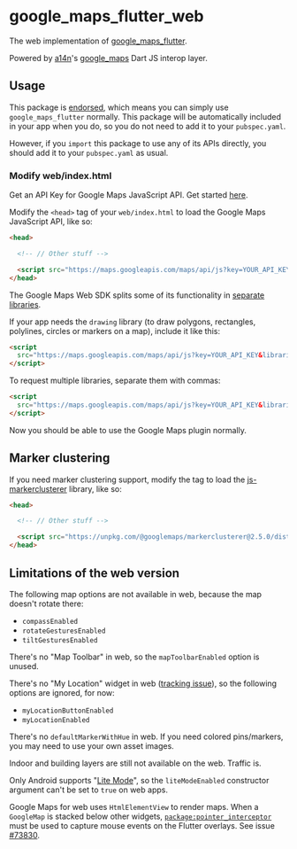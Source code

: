 # google_maps_flutter_web

The web implementation of [google_maps_flutter](https://pub.dev/packages/google_maps_flutter).

Powered by [a14n](https://github.com/a14n)'s [google_maps](https://pub.dev/packages/google_maps) Dart JS interop layer.

## Usage

This package is [endorsed](https://flutter.dev/docs/development/packages-and-plugins/developing-packages#endorsed-federated-plugin),
which means you can simply use `google_maps_flutter` normally. This package will
be automatically included in your app when you do, so you do not need to add it
to your `pubspec.yaml`.

However, if you `import` this package to use any of its APIs directly, you
should add it to your `pubspec.yaml` as usual.

### Modify web/index.html

Get an API Key for Google Maps JavaScript API. Get started [here](https://developers.google.com/maps/documentation/javascript/get-api-key).

Modify the `<head>` tag of your `web/index.html` to load the Google Maps JavaScript API, like so:

```html
<head>

  <!-- // Other stuff -->

  <script src="https://maps.googleapis.com/maps/api/js?key=YOUR_API_KEY"></script>
</head>
```

The Google Maps Web SDK splits some of its functionality in [separate libraries](https://developers.google.com/maps/documentation/javascript/libraries#libraries-for-dynamic-library-import).

If your app needs the `drawing` library (to draw polygons, rectangles, polylines,
circles or markers on a map), include it like this:

```html
<script
  src="https://maps.googleapis.com/maps/api/js?key=YOUR_API_KEY&libraries=drawing">
</script>
```

To request multiple libraries, separate them with commas:

```html
<script
  src="https://maps.googleapis.com/maps/api/js?key=YOUR_API_KEY&libraries=drawing,visualization,places">
</script>
```

Now you should be able to use the Google Maps plugin normally.

## Marker clustering

If you need marker clustering support, modify the <head> tag to load the [js-markerclusterer](https://github.com/googlemaps/js-markerclusterer#install) library, like so:

```html
<head>

  <!-- // Other stuff -->

  <script src="https://unpkg.com/@googlemaps/markerclusterer@2.5.0/dist/index.min.js"></script>
</head>
```

## Limitations of the web version

The following map options are not available in web, because the map doesn't rotate there:

* `compassEnabled`
* `rotateGesturesEnabled`
* `tiltGesturesEnabled`

There's no "Map Toolbar" in web, so the `mapToolbarEnabled` option is unused.

There's no "My Location" widget in web ([tracking issue](https://github.com/flutter/flutter/issues/64073)), so the following options are ignored, for now:

* `myLocationButtonEnabled`
* `myLocationEnabled`

There's no `defaultMarkerWithHue` in web. If you need colored pins/markers, you may need to use your own asset images.

Indoor and building layers are still not available on the web. Traffic is.

Only Android supports "[Lite Mode](https://developers.google.com/maps/documentation/android-sdk/lite)", so the `liteModeEnabled` constructor argument can't be set to `true` on web apps.

Google Maps for web uses `HtmlElementView` to render maps. When a `GoogleMap` is stacked below other widgets, [`package:pointer_interceptor`](https://www.pub.dev/packages/pointer_interceptor) must be used to capture mouse events on the Flutter overlays. See issue [#73830](https://github.com/flutter/flutter/issues/73830).
